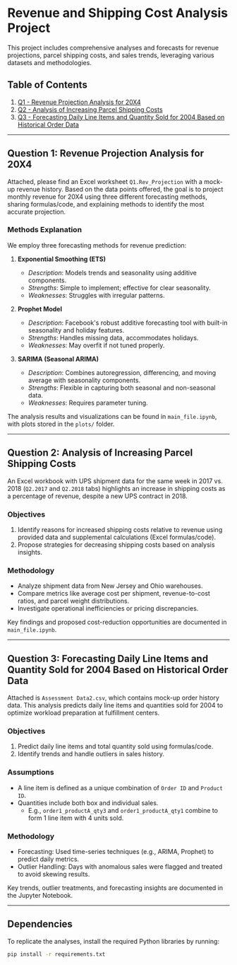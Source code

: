# Revenue and Shipping Cost Analysis Project

This project includes comprehensive analyses and forecasts for revenue projections, parcel shipping costs, and sales trends, leveraging various datasets and methodologies. 


## Table of Contents

1. [Q1 - Revenue Projection Analysis for 20X4](#question-1-revenue-projection-analysis-for-20x4)
2. [Q2 - Analysis of Increasing Parcel Shipping Costs](#question-2-analysis-of-increasing-parcel-shipping-costs)
3. [Q3 - Forecasting Daily Line Items and Quantity Sold for 2004 Based on Historical Order Data](#question-3-forecasting-daily-line-items-and-quantity-sold-for-2004-based-on-historical-order-data)

---

## Question 1: Revenue Projection Analysis for 20X4

Attached, please find an Excel worksheet `Q1.Rev_Projection` with a mock-up revenue history. Based on the data points offered, the goal is to project monthly revenue for 20X4 using three different forecasting methods, sharing formulas/code, and explaining methods to identify the most accurate projection.

### Methods Explanation
We employ three forecasting methods for revenue prediction:
1. **Exponential Smoothing (ETS)**  
   - *Description*: Models trends and seasonality using additive components.  
   - *Strengths*: Simple to implement; effective for clear seasonality.  
   - *Weaknesses*: Struggles with irregular patterns.

2. **Prophet Model**  
   - *Description*: Facebook's robust additive forecasting tool with built-in seasonality and holiday features.  
   - *Strengths*: Handles missing data, accommodates holidays.  
   - *Weaknesses*: May overfit if not tuned properly.

3. **SARIMA (Seasonal ARIMA)**  
   - *Description*: Combines autoregression, differencing, and moving average with seasonality components.  
   - *Strengths*: Flexible in capturing both seasonal and non-seasonal data.  
   - *Weaknesses*: Requires parameter tuning.

The analysis results and visualizations can be found in `main_file.ipynb`, with plots stored in the `plots/` folder.

---

## Question 2: Analysis of Increasing Parcel Shipping Costs

An Excel workbook with UPS shipment data for the same week in 2017 vs. 2018 (`Q2.2017` and `Q2.2018` tabs) highlights an increase in shipping costs as a percentage of revenue, despite a new UPS contract in 2018.  

### Objectives
1. Identify reasons for increased shipping costs relative to revenue using provided data and supplemental calculations (Excel formulas/code).  
2. Propose strategies for decreasing shipping costs based on analysis insights.

### Methodology
- Analyze shipment data from New Jersey and Ohio warehouses.
- Compare metrics like average cost per shipment, revenue-to-cost ratios, and parcel weight distributions.  
- Investigate operational inefficiencies or pricing discrepancies.

Key findings and proposed cost-reduction opportunities are documented in `main_file.ipynb`.

---

## Question 3: Forecasting Daily Line Items and Quantity Sold for 2004 Based on Historical Order Data

Attached is `Assessment Data2.csv`, which contains mock-up order history data. This analysis predicts daily line items and quantities sold for 2004 to optimize workload preparation at fulfillment centers.

### Objectives
1. Predict daily line items and total quantity sold using formulas/code.  
2. Identify trends and handle outliers in sales history.

### Assumptions
- A line item is defined as a unique combination of `Order ID` and `Product ID`.  
- Quantities include both box and individual sales.  
  - E.g., `order1_productA_qty3` and `order1_productA_qty1` combine to form 1 line item with 4 units sold.

### Methodology
- Forecasting: Used time-series techniques (e.g., ARIMA, Prophet) to predict daily metrics.
- Outlier Handling: Days with anomalous sales were flagged and treated to avoid skewing results.

Key trends, outlier treatments, and forecasting insights are documented in the Jupyter Notebook.

---

## Dependencies
To replicate the analyses, install the required Python libraries by running:
```bash
pip install -r requirements.txt

